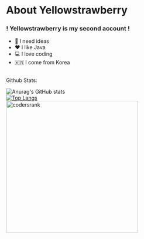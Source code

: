 # About Yellowstrawberry
### ! Yellowstrawberry is my second account !


- 🤔 I need ideas
- ❤️ I like Java
- 💻 I love coding
- 🇰🇷 I come from Korea

<br/>
Github Stats: <br/>

![Anurag's GitHub stats](https://github-readme-stats.vercel.app/api?username=Yellowstrawberrys&show_icons=true&bg_color=30,fffb00,77ff00,00ffa6)  &nbsp;&nbsp;&nbsp;&nbsp;&nbsp;<br/>  [![Top Langs](https://github-readme-stats.vercel.app/api/top-langs/?username=Yellowstrawberrys&layout=compact&bg_color=0d1117)](https://github.com/anuraghazra/github-readme-stats) &nbsp;&nbsp;&nbsp;&nbsp;&nbsp;<br/>
<img src="https://cr-ss-service.azurewebsites.net/api/ScreenShot?widget=summary&username=yellowstrawberrys" alt="codersrank" width="360"/>
